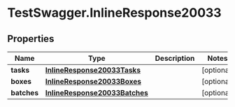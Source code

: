 # TestSwagger.InlineResponse20033

## Properties

Name | Type | Description | Notes
------------ | ------------- | ------------- | -------------
**tasks** | [**InlineResponse20033Tasks**](InlineResponse20033Tasks.md) |  | [optional] 
**boxes** | [**InlineResponse20033Boxes**](InlineResponse20033Boxes.md) |  | [optional] 
**batches** | [**InlineResponse20033Batches**](InlineResponse20033Batches.md) |  | [optional] 


